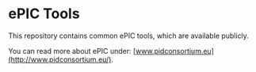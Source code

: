 ePIC Tools
==========

This repository contains common ePIC tools, which are  available publicly.
  
You can read more about ePIC under: [www.pidconsortium.eu](http://www.pidconsortium.eu/).

